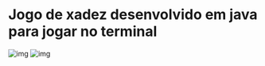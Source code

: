 # Jogo de xadez desenvolvido em java para jogar no terminal

![img](https://i.imgur.com/rYAXjtE.png)
![img](https://i.imgur.com/EuxIG3c.png)
